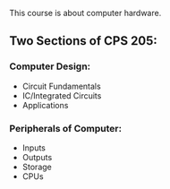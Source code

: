 This course is about computer hardware. 

## Two Sections of CPS 205:

### Computer Design:
- Circuit Fundamentals
- IC/Integrated Circuits
- Applications

### Peripherals of Computer:
- Inputs
- Outputs
- Storage
- CPUs